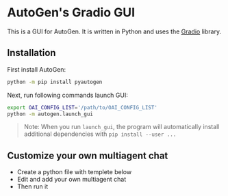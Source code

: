 # AutoGen's Gradio GUI

This is a GUI for AutoGen. It is written in Python and uses the [Gradio](https://gradio.app/) library.

## Installation

First install AutoGen:

```bash
python -m pip install pyautogen
```

Next, run following commands launch GUI:

```bash
export OAI_CONFIG_LIST='/path/to/OAI_CONFIG_LIST'
python -m autogen.launch_gui
```

> Note:
> When you run `launch_gui`, the program will automatically install additional dependencies with `pip install --user ...`

## Customize your own multiagent chat


- Create a python file with templete below
- Edit and add your own multiagent chat
- Then run it

```python

```

